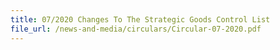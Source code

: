 ```yaml
---
title: 07/2020 Changes To The Strategic Goods Control List
file_url: /news-and-media/circulars/Circular-07-2020.pdf
---
```


